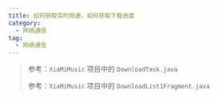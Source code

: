 ```yaml
---
title: 如何获取实时网速，如何获取下载进度
category: 
  - 网络通信
tag:
  - 网络通信
---
```


> 参考：`XiaMiMusic` 项目中的 `DownloadTask.java`
> 
> 参考：`XiaMiMusic` 项目中的 `DownloadList1Fragment.java`